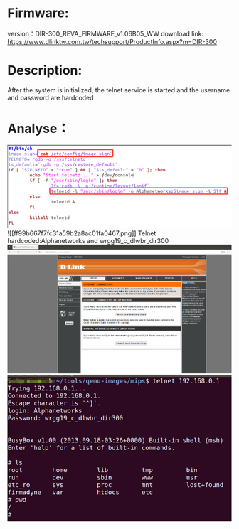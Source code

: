 # Firmware:
version：DIR-300_REVA_FIRMWARE_v1.06B05_WW 
download link: https://www.dlinktw.com.tw/techsupport/ProductInfo.aspx?m=DIR-300
# Description:
After the system is initialized, the telnet service is started and the username and password are hardcoded
# Analyse：
![img](https://github.com/LYaoBoL/IOTsec/blob/main/D-Link/DIR300/08635bad0edc1406dd474bce39aacdd.png)
![[ff99b667f7fc31a59b2a8ac01fa0467.png]]
Telnet hardcoded:Alphanetworks and wrgg19_c_dlwbr_dir300
![img](https://github.com/LYaoBoL/IOTsec/blob/main/D-Link/DIR300/3994a5451f5e2ac34a676538f3f9a01.png)
![img](https://github.com/LYaoBoL/IOTsec/blob/main/D-Link/DIR300/b6e6bb8b9649daf0c5a0ad9c241566d.png)
